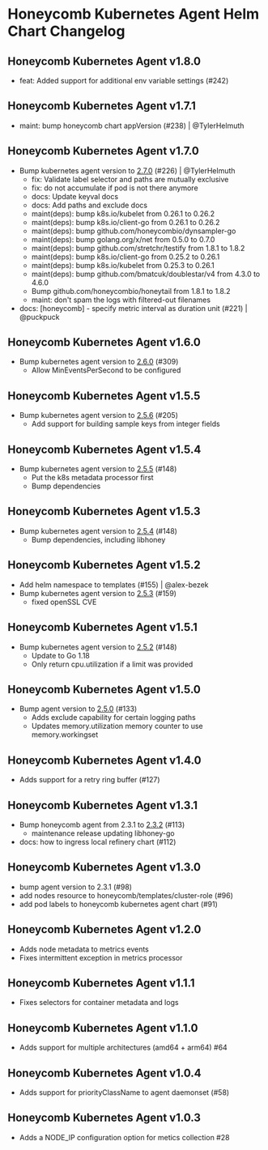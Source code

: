 # Honeycomb Kubernetes Agent Helm Chart Changelog

## Honeycomb Kubernetes Agent v1.8.0
 - feat: Added support for additional env variable settings (#242)

## Honeycomb Kubernetes Agent v1.7.1
 - maint: bump honeycomb chart appVersion (#238) | @TylerHelmuth

## Honeycomb Kubernetes Agent v1.7.0

- Bump kubernetes agent version to [2.7.0](https://github.com/honeycombio/honeycomb-kubernetes-agent/releases/tag/v2.7.0) (#226) | @TylerHelmuth
  - fix: Validate label selector and paths are mutually exclusive
  - fix: do not accumulate if pod is not there anymore
  - docs: Update keyval docs
  - docs: Add paths and exclude docs
  - maint(deps): bump k8s.io/kubelet from 0.26.1 to 0.26.2
  - maint(deps): bump k8s.io/client-go from 0.26.1 to 0.26.2
  - maint(deps): bump github.com/honeycombio/dynsampler-go
  - maint(deps): bump golang.org/x/net from 0.5.0 to 0.7.0
  - maint(deps): bump github.com/stretchr/testify from 1.8.1 to 1.8.2
  - maint(deps): bump k8s.io/client-go from 0.25.2 to 0.26.1
  - maint(deps): bump k8s.io/kubelet from 0.25.3 to 0.26.1
  - maint(deps): bump github.com/bmatcuk/doublestar/v4 from 4.3.0 to 4.6.0
  - Bump github.com/honeycombio/honeytail from 1.8.1 to 1.8.2
  - maint: don't spam the logs with filtered-out filenames
- docs: [honeycomb] - specify metric interval as duration unit (#221) | @puckpuck

## Honeycomb Kubernetes Agent v1.6.0

- Bump kubernetes agent version to [2.6.0](https://github.com/honeycombio/honeycomb-kubernetes-agent/releases/tag/v2.6.0) (#309)
    - Allow MinEventsPerSecond to be configured

## Honeycomb Kubernetes Agent v1.5.5

- Bump kubernetes agent version to [2.5.6](https://github.com/honeycombio/honeycomb-kubernetes-agent/releases/tag/v2.5.6) (#205)
    - Add support for building sample keys from integer fields

## Honeycomb Kubernetes Agent v1.5.4

- Bump kubernetes agent version to [2.5.5](https://github.com/honeycombio/honeycomb-kubernetes-agent/releases/tag/v2.5.5) (#148)
    - Put the k8s metadata processor first
    - Bump dependencies

## Honeycomb Kubernetes Agent v1.5.3

- Bump kubernetes agent version to [2.5.4](https://github.com/honeycombio/honeycomb-kubernetes-agent/releases/tag/v2.5.4) (#148)
  - Bump dependencies, including libhoney

## Honeycomb Kubernetes Agent v1.5.2

- Add helm namespace to templates (#155) | @alex-bezek
- Bump kubernetes agent version to [2.5.3](https://github.com/honeycombio/honeycomb-kubernetes-agent/releases/tag/v2.5.3) (#159)
  - fixed openSSL CVE

## Honeycomb Kubernetes Agent v1.5.1

- Bump kubernetes agent version to [2.5.2](https://github.com/honeycombio/honeycomb-kubernetes-agent/releases/tag/v2.5.2) (#148)
  - Update to Go 1.18
  - Only return cpu.utilization if a limit was provided

## Honeycomb Kubernetes Agent v1.5.0

- Bump agent version to [2.5.0](https://github.com/honeycombio/honeycomb-kubernetes-agent/releases/tag/v2.5.0) (#133)
  - Adds exclude capability for certain logging paths
  - Updates memory.utilization memory counter to use memory.workingset

## Honeycomb Kubernetes Agent v1.4.0

- Adds support for a retry ring buffer (#127)

## Honeycomb Kubernetes Agent v1.3.1

- Bump honeycomb agent from 2.3.1 to [2.3.2](https://github.com/honeycombio/honeycomb-kubernetes-agent/releases/tag/v2.3.2) (#113)
  - maintenance release updating libhoney-go
- docs: how to ingress local refinery chart (#112)

## Honeycomb Kubernetes Agent v1.3.0

- bump agent version to 2.3.1 (#98)
- add nodes resource to honeycomb/templates/cluster-role (#96)
- add pod labels to honeycomb kubernetes agent chart (#91)

## Honeycomb Kubernetes Agent v1.2.0

- Adds node metadata to metrics events
- Fixes intermittent exception in metrics processor

## Honeycomb Kubernetes Agent v1.1.1

- Fixes selectors for container metadata and logs

## Honeycomb Kubernetes Agent v1.1.0

- Adds support for multiple architectures (amd64 + arm64) #64

## Honeycomb Kubernetes Agent v1.0.4

- Adds support for priorityClassName to agent daemonset (#58)

## Honeycomb Kubernetes Agent v1.0.3

- Adds a NODE_IP configuration option for metics collection #28
